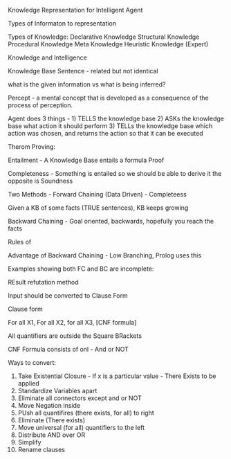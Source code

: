 Knowledge Representation for Intelligent Agent

Types of Informaton to representation 

Types of Knowledge:
Declarative Knowledge
Structural Knowledge
Procedural Knowledge
Meta Knowledge
Heuristic Knowledge (Expert)

Knowledge and Intelligence 


Knowledge Base 
Sentence - related but not identical 

what is the given information vs what is being inferred?

Percept - a mental concept that is developed as a consequence of the process of perception.

Agent does 3 things - 1) TELLS the knowledge base 2) ASKs the knowledge base what action it should perform 3) TELLs the knowledge base which action was chosen, and returns the action so that it can be executed

Therom Proving:

Entailment - A Knowledge Base entails a formula 
Proof 

Completeness - Something is entailed so we should be able to derive it
the opposite is Soundness 

Two Methods - Forward Chaining (Data Driven) - Completeess

Given a KB of some facts (TRUE sentences), KB keeps growing


Backward Chaining - Goal oriented, backwards, hopefully you reach the facts

Rules of 

Advantage of Backward Chaining - Low Branching, Prolog uses this

Examples showing both FC and BC are incomplete:

REsult refutation method

Input should be converted to Clause Form 

Clause form 

For all X1, For all X2, for all X3,  [CNF formula]

All quantifiers are outside the Square BRackets




CNF Formula consists of onl - And or NOT

Ways to convert:
1. Take Existential Closure  - 
If x is a particular value - There Exists to be applied 
2. Standardize Variables apart
3. Eliminate all connectors except and or NOT
4. Move Negation inside
5. PUsh all quantifires (there exists, for all) to right
6. Eliminate (There exists) 
7. Move universal (for all) quantifiers to the left
8. Distribute AND over OR 
9. Simplify 
10. Rename clauses 




